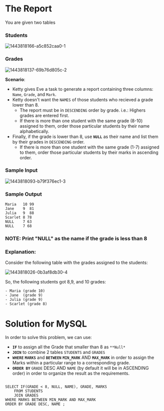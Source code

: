 # The Report

You are given two tables

### Students

![1443818166-a5c852caa0-1](https://user-images.githubusercontent.com/70767722/123565068-9f6acc80-d789-11eb-8e7f-681a123426f6.png)

### Grades

![1443818137-69b76d805c-2](https://user-images.githubusercontent.com/70767722/123565072-a265bd00-d789-11eb-99a0-fa3264c8272f.png)

**Scenario**: 
- Ketty gives Eve a task to generate a report containing three columns: `Name`, `Grade`, and `Mark`.
- Ketty doesn't want the `NAMES` of those students who recieved a grade lower than 8. 
    - The report must be in `DESCENDING` order by grade. i.e.: Highers grades are entered first.
    - If there is more than one student with the same grade (8-10) assigned to them, order those particular students by their name alphabetically.
- Finally, if the grade is lower than 8, use **`NULL`** as their name and list them by their grades in `DESCENDING` order.
    - If there is more than one student with the same grade (1-7) assigned to them, order those particular students by their marks in ascending order.


### Sample Input

![1443818093-b79f376ec1-3](https://user-images.githubusercontent.com/70767722/123565134-ce813e00-d789-11eb-9db2-3cee8292cb42.png)

### Sample Output

```
Maria   10 99
Jane    9  81
Julia   9  88
Scarlet 8 78
NULL    7 63
NULL    7 68
```

### NOTE: Print "NULL" as the name if the grade is less than 8

### Explanation:

Consider the following table with the grades assigned to the students:

![1443818026-0b3af8db30-4](https://user-images.githubusercontent.com/70767722/123565130-c9bc8a00-d789-11eb-9c13-8ce28ccdec41.png)

So, the following students got 8,9, and 10 grades:

    - Maria (grade 10)
    - Jane  (grade 9)
    - Julia (grade 9)
    - Scarlet (grade 8)
    
    
# Solution for MySQL

In order to solve this problem, we can use:
* **`IF`** to assign all the Grade that smaller than 8 as `**Null*`
* **`JOIN`** to combine 2 tables `STUDENTS` and `GRADES`
* **`WHERE`** **`MARKS`** and **`BETWEEN`** **`MIN_MARK`** AND **`MAX_MARK`**  in order to assign the Marks within a particular range to a corresponding grade.
* **`ORDER BY`** `GRADE` DESC AND `NAME` (by default it will be in ASCENDING order) in order to organize the result as the requirements.

``` mysql

SELECT IF(GRADE < 8, NULL, NAME), GRADE, MARKS
    FROM STUDENTS 
    JOIN GRADES
WHERE MARKS BETWEEN MIN_MARK AND MAX_MARK
ORDER BY GRADE DESC, NAME ;

```
